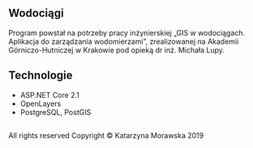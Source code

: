 ## Wodociągi
Program powstał na potrzeby pracy inżynierskiej „GIS w wodociągach. Aplikacja do zarządzania wodomierzami”, zrealizowanej na Akademii Górniczo-Hutniczej w Krakowie pod opieką dr inż. Michała Lupy.

## Technologie
* ASP.NET Core 2.1
* OpenLayers
* PostgreSQL, PostGIS

## 
All rights reserved
Copyright &copy; Katarzyna Morawska 2019
